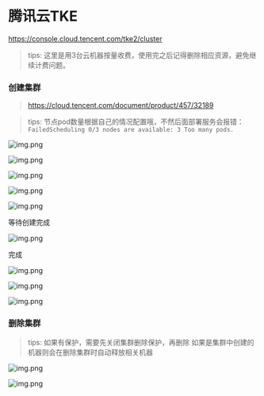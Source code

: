 # 腾讯云TKE

https://console.cloud.tencent.com/tke2/cluster

> tips: 这里是用3台云机器按量收费，使用完之后记得删除相应资源，避免继续计费问题。

### 创建集群

> https://cloud.tencent.com/document/product/457/32189

> tips: 节点pod数量根据自己的情况配置哦，不然后面部署服务会报错：`FailedScheduling 0/3 nodes are available: 3 Too many pods.`

![img.png](images/tke-cluster-01.png)

![img.png](images/tke-cluster-02.png)

![img.png](images/tke-cluster-03.png)

![img.png](images/tke-cluster-04.png)

![img.png](images/tke-cluster-05.png)

等待创建完成

![img.png](images/tke-cluster-06.png)

完成

![img.png](images/tke-cluster-07.png)

![img.png](images/tke-cluster-08.png)

![img.png](images/tke-cluster-09.png)

### 删除集群

> tips: 如果有保护，需要先关闭集群删除保护，再删除
> 如果是集群中创建的机器则会在删除集群时自动释放相关机器

![img.png](images/tke-cluster-10.png)

![img.png](images/tke-cluster-11.png)